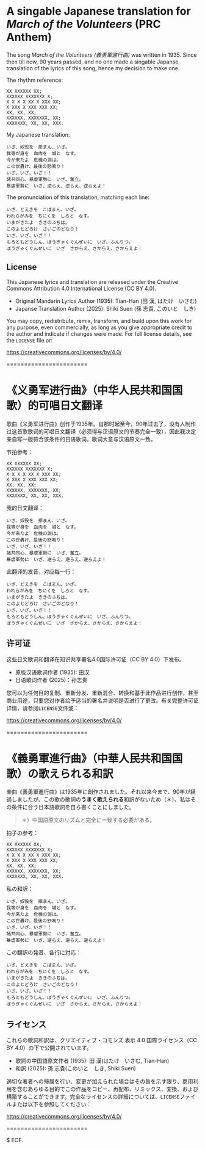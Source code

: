 # A singable Japanese translation for *March of the Volunteers* (PRC Anthem)

The song *March of the Volunteers (義勇軍進行曲)* was written in 1935. Since then till now, 90 years passed, and no one made a singable Japanse translation of the lyrics of this song, hence my decision to make one.

The rhythm reference:
```text
XX XXXXXX XX;
XXXXXX XXXXXXX X;
X X X X XX X XXX XX;
X XXX X XXX XXX XX;
XX, XX, XX;
XXXXXX, XXXXXXX, XX;
XXXXXXX, XX, XX, XXX.
```

My Japanese translation:
```text
いざ、奴役を　拒まん、いざ。
我等が身を　血肉を　城と　なす。
今が来たよ　危機の淵は。
この世轟け、最後の怒鳴り！
いざ、いざ、いざ！！
諸共同心、暴虐軍勢に　いざ、奮立。
暴虐軍勢に　いざ、逆らえ、逆らえ、逆らえよ！
```

The pronunciation of this translation, matching each line:
```text
いざ、どえきを　こばまん、いざ。
われらがみを　ちにくを　しろと　なす。
いまがきたよ　ききのふちは。
このよとどろけ　さいごのどなり！
いざ、いざ、いざ！！
もろともどうしん、ぼうぎゃくぐんぜいに　いざ、ふんりつ。
ぼうぎゃくぐんぜいに　いざ　さからえ、さからえ、さからえよ！
```

## License

This Japanese lyrics and translation are released under the Creative Commons Attribution 4.0 International License (CC BY 4.0).

- Original Mandarin Lyrics Author (1935): Tian-Han (田 漢, はたけ　いさむ)
- Japanse Translation Author (2025): Shiki Suen (孫 志貴, このいと　しき)

You may copy, redistribute, remix, transform, and build upon this work for any purpose, even commercially, as long as you give appropriate credit to the author and indicate if changes were made. For full license details, see the `LICENSE` file or:

https://creativecommons.org/licenses/by/4.0/

=======================

# 《义勇军进行曲》（中华人民共和国国歌）的可唱日文翻译

歌曲《义勇军进行曲》创作于1935年。自那时起至今，90年过去了，没有人制作过这首歌歌词的可唱日文翻译（必须得与汉语原文的节奏完全一致），因此我决定亲自写一版符合该条件的日语歌词。歌词大意与汉语原文一致。

节拍参考：
```text
XX XXXXXX XX;
XXXXXX XXXXXXX X;
X X X X XX X XXX XX;
X XXX X XXX XXX XX;
XX, XX, XX;
XXXXXX, XXXXXXX, XX;
XXXXXXX, XX, XX, XXX.
```

我的日文翻译：
```text
いざ、奴役を　拒まん、いざ。
我等が身を　血肉を　城と　なす。
今が来たよ　危機の淵は。
この世轟け、最後の怒鳴り！
いざ、いざ、いざ！！
諸共同心、暴虐軍勢に　いざ、奮立。
暴虐軍勢に　いざ、逆らえ、逆らえ、逆らえよ！
```

此翻译的发音，对应每一行：
```text
いざ、どえきを　こばまん、いざ。
われらがみを　ちにくを　しろと　なす。
いまがきたよ　ききのふちは。
このよとどろけ　さいごのどなり！
いざ、いざ、いざ！！
もろともどうしん、ぼうぎゃくぐんぜいに　いざ、ふんりつ。
ぼうぎゃくぐんぜいに　いざ　さからえ、さからえ、さからえよ！
```

## 许可证

这些日文歌词和翻译在知识共享署名4.0国际许可证（CC BY 4.0）下发布。

- 原版汉语歌词作者 (1935): 田汉
- 日语歌词作者 (2025)：孙志贵

您可以为任何目的复制、重新分发、重新混合、转换和基于此作品进行创作，甚至商业用途，只要您对作者给予适当的署名并说明是否进行了更改。有关完整许可证详情，请参阅`LICENSE`文件或：

https://creativecommons.org/licenses/by/4.0/

=======================

# 《義勇軍進行曲》（中華人民共和国国歌）の歌えられる和訳

楽曲《義勇軍進行曲》は1935年に創作されました。それ以来今まで、90年が経過しましたが、この歌の歌詞の**うまく歌えられる**和訳がないため（＊）、私はその条件に合う日本語歌詞を自ら書くことにしました。

> ＊）中国語原文のリズムと完全に一致する必要がある。

拍子の参考：
```text
XX XXXXXX XX;
XXXXXX XXXXXXX X;
X X X X XX X XXX XX;
X XXX X XXX XXX XX;
XX, XX, XX;
XXXXXX, XXXXXXX, XX;
XXXXXXX, XX, XX, XXX.
```

私の和訳：
```text
いざ、奴役を　拒まん、いざ。
我等が身を　血肉を　城と　なす。
今が来たよ　危機の淵は。
この世轟け、最後の怒鳴り！
いざ、いざ、いざ！！
諸共同心、暴虐軍勢に　いざ、奮立。
暴虐軍勢に　いざ、逆らえ、逆らえ、逆らえよ！
```

この翻訳の発音、各行に対応：
```text
いざ、どえきを　こばまん、いざ。
われらがみを　ちにくを　しろと　なす。
いまがきたよ　ききのふちは。
このよとどろけ　さいごのどなり！
いざ、いざ、いざ！！
もろともどうしん、ぼうぎゃくぐんぜいに　いざ、ふんりつ。
ぼうぎゃくぐんぜいに　いざ　さからえ、さからえ、さからえよ！
```

## ライセンス

これらの歌詞和訳は、クリエイティブ・コモンズ 表示 4.0 国際ライセンス（CC BY 4.0）の下で公開されています。

- 歌詞の中国語原文作者 (1935): 田 漢(はたけ　いさむ, Tian-Han)
- 和訳 (2025): 孫 志貴(このいと　しき, Shiki Suen)

適切な著者への帰属を行い、変更が加えられた場合はその旨を示す限り、商用利用を含むあらゆる目的でこの作品をコピー、再配布、リミックス、変換、および構築することができます。完全なライセンスの詳細については、`LICENSE`ファイルまたは以下を参照してください：

https://creativecommons.org/licenses/by/4.0/

=======================

$ EOF.
